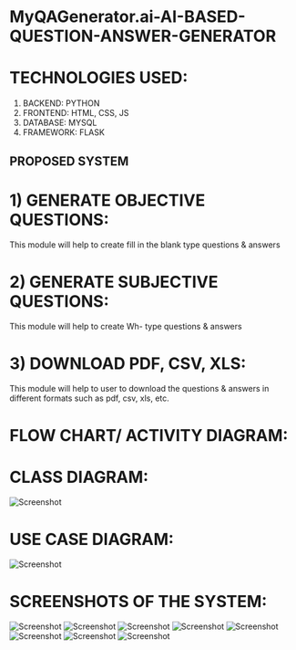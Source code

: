 # MyQAGenerator.ai-AI-BASED-QUESTION-ANSWER-GENERATOR



# TECHNOLOGIES USED:
1)	BACKEND: PYTHON
2)	FRONTEND: HTML, CSS, JS
3)	DATABASE: MYSQL
4)	FRAMEWORK: FLASK

## PROPOSED SYSTEM
# 1)	GENERATE OBJECTIVE QUESTIONS:
This module will help to create fill in the blank type questions & answers

# 2)	GENERATE SUBJECTIVE QUESTIONS:
This module will help to create Wh- type questions & answers

# 3)	DOWNLOAD PDF, CSV, XLS:
This module will help to user to download the questions & answers in different formats such as pdf, csv, xls, etc.

# FLOW CHART/ ACTIVITY DIAGRAM:


# CLASS DIAGRAM:

![Screenshot](https://raw.github.com/narender-rk10/MyQAGenerator.ai-AI-BASED-QUESTION-ANSWER-GENERATOR/master/SCREENSHOTS/image6.png)

# USE CASE DIAGRAM:

![Screenshot](https://raw.github.com/narender-rk10/MyQAGenerator.ai-AI-BASED-QUESTION-ANSWER-GENERATOR/master/SCREENSHOTS/image7.png)

# SCREENSHOTS OF THE SYSTEM:

![Screenshot](https://raw.github.com/narender-rk10/MyQAGenerator.ai-AI-BASED-QUESTION-ANSWER-GENERATOR/master/SCREENSHOTS/image9.png)
![Screenshot](https://raw.github.com/narender-rk10/MyQAGenerator.ai-AI-BASED-QUESTION-ANSWER-GENERATOR/master/SCREENSHOTS/image10.png)
![Screenshot](https://raw.github.com/narender-rk10/MyQAGenerator.ai-AI-BASED-QUESTION-ANSWER-GENERATOR/master/SCREENSHOTS/image11.png)
![Screenshot](https://raw.github.com/narender-rk10/MyQAGenerator.ai-AI-BASED-QUESTION-ANSWER-GENERATOR/master/SCREENSHOTS/image12.png)
![Screenshot](https://raw.github.com/narender-rk10/MyQAGenerator.ai-AI-BASED-QUESTION-ANSWER-GENERATOR/master/SCREENSHOTS/image13.png)
![Screenshot](https://raw.github.com/narender-rk10/MyQAGenerator.ai-AI-BASED-QUESTION-ANSWER-GENERATOR/master/SCREENSHOTS/image14.png)
![Screenshot](https://raw.github.com/narender-rk10/MyQAGenerator.ai-AI-BASED-QUESTION-ANSWER-GENERATOR/master/SCREENSHOTS/image15.png)
![Screenshot](https://raw.github.com/narender-rk10/MyQAGenerator.ai-AI-BASED-QUESTION-ANSWER-GENERATOR/master/SCREENSHOTS/image16.png)
